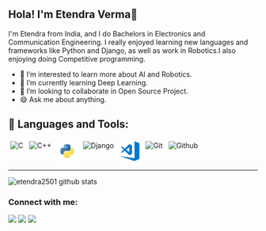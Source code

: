 ## Hola! I'm Etendra Verma👋

I'm Etendra from India, and I do Bachelors in Electronics and Communication Engineering. I really enjoyed learning new languages and frameworks like Python and Django, as well as work in Robotics.I also enjoying doing Competitive programming.


- 🔭 I’m interested to learn more about AI and Robotics.
- 🌱 I’m currently learning Deep Learning.
- 👯 I’m looking to collaborate in Open Source Project.
- 😄 Ask me about anything.

## 🧰 Languages and Tools:
<p align="left">
<img src="https://user-images.githubusercontent.com/52012982/122687375-c8440c80-d233-11eb-81b8-a7850204ece8.png" alt="C" height="40" style="vertical-align:top; margin:4px">
<img src="https://user-images.githubusercontent.com/52012982/122687127-7b136b00-d232-11eb-90d2-38391528a039.png" alt="C++" height="40" style="vertical-align:top; margin:4px">
<img src="https://raw.githubusercontent.com/github/explore/80688e429a7d4ef2fca1e82350fe8e3517d3494d/topics/python/python.png" alt="Python" height="40" style="vertical-align:top; margin:4px">
<img src="https://user-images.githubusercontent.com/52012982/122687136-81a1e280-d232-11eb-86f8-cbc84dade76a.png" alt="Django" height="40" style="vertical-align:top; margin:4px">
<img src="https://raw.githubusercontent.com/github/explore/80688e429a7d4ef2fca1e82350fe8e3517d3494d/topics/visual-studio-code/visual-studio-code.png" alt="VS Code" height="40" style="vertical-align:top; margin:4px">
<img src="https://user-images.githubusercontent.com/52012982/122687764-b6fbff80-d235-11eb-8e91-e7ce061f5b92.png" alt="Git" height="40" style="vertical-align:top; margin:4px">
<img src="https://user-images.githubusercontent.com/52012982/122687767-ba8f8680-d235-11eb-8f11-7f7737e55685.png" alt="Github" height="40" style="vertical-align:top; margin:4px">
</p>


___
![etendra2501 github stats](https://github-readme-stats.vercel.app/api?username=etendra2501&show_icons=true&theme=radical)
### Connect with me:

[<img src="https://img.shields.io/badge/linkedin-%230077B5.svg?&style=for-the-badge&logo=linkedin&logoColor=white" />](https://www.linkedin.com/in/etendra-verma-199514180/) 
[<img src="https://img.shields.io/badge/Gmail-D14836?style=for-the-badge&logo=gmail&logoColor=white" />](etendraverma2501@gmail.com)
[<img src="https://img.shields.io/badge/Twitter-1DA1F2?style=for-the-badge&logo=twitter&logoColor=white"/>](https://twitter.com/etendra_verma/)




